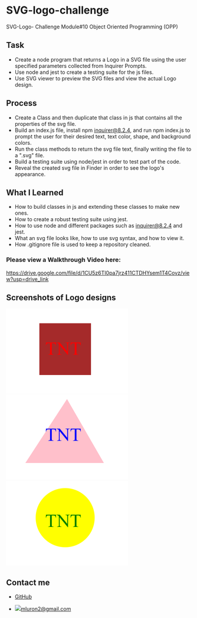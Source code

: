 # SVG-logo-challenge
SVG-Logo- Challenge Module#10 Object Oriented Programming (OPP)

## Task
- Create a node program that returns a Logo in a SVG file using the user specified parameters collected from Inquirer Prompts.
- Use node and jest to create a testing suite for the js files.
- Use SVG viewer to preview the SVG files and view the actual Logo design.

## Process
- Create a Class and then duplicate that class in js that contains all the properties of the svg file.
- Build an index.js file, install npm inquirer@8.2.4, and run npm index.js to prompt the user for their desired text, text color, shape, and background colors.
- Run the class methods to return the svg file text, finally writing the file to a ".svg" file.
- Build a testing suite using node/jest in order to test part of the code. 
- Reveal the created svg file in Finder in order to see the logo's appearance.

## What I Learned
- How to build classes in js and extending these classes to make new ones.
- How to create a robust testing suite using jest.
- How to use node and different packages such as inquirer@8.2.4 and jest.
- What an svg file looks like, how to use svg syntax, and how to view it.
- How .gitignore file is used to keep a repository cleaned.

### Please view a Walkthrough Video here:
https://drive.google.com/file/d/1CU5z6TI0pa7jrz411CTDHYsem1T4Covz/view?usp=drive_link

## Screenshots of Logo designs

![Screenshot](./images/logo.png)
![Screenshot](./images/logo1.png)
![Screenshot](./images/logo2.png)

## Contact me
- [GitHub](https://github.com/mluron-ArxFjs)

- ![](https://img.shields.io/badge/Gmail-D14836?style=for-the-badge&logo=gmail&logoColor=white)mluron2@gmail.com